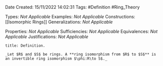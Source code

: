 <div class="topSpace"></div>

Date Created: 15/11/2022 14:02:31
Tags: #Definition #Ring_Theory

Types: _Not Applicable_
Examples: _Not Applicable_
Constructions: [[Isomorphic Rings]]
Generalizations: _Not Applicable_

Properties: _Not Applicable_
Sufficiencies: _Not Applicable_
Equivalences: _Not Applicable_
Justifications: _Not Applicable_

``` ad-Definition
title: Definition.

_Let $R$ and $S$ be rings. A **ring isomorphism from $R$ to $S$** is an invertible ring isomorphism $\phi:R\to S$._

```
